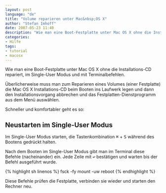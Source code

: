 ```yaml
---
layout: post
language: "de"
title: "Volume reparieren unter Mac&nbsp;OS X"
author: "Stefan Imhoff"
date: 2007-05-23 11:40
description: "Wie man eine Boot-Festplatte unter Mac OS X ohne die Installations-CD repariert, im Single-User Modus und mit Terminalbefehlen."
categories:
- Hilfe
tags:
- tutorial
- macosx
---
```


Wie man eine Boot-Festplatte unter Mac OS X ohne die Installations-CD repariert, im Single-User Modus und mit Terminalbefehlen.

Überlicherweise muss man zum Reparieren eines Volumes (einer Festplatte) die Mac OS X Installations-CD beim Booten ins Laufwerk legen und dann den Installationsvorgang abbrechen und das Festplatten-Dienstprogramm aus dem Menü auswählen.

Schneller und komfortabler geht es so:

## Neustarten im Single-User Modus

Im Single-User Modus starten, die Tastenkombination <kbd>⌘</kbd> + <kbd>S</kbd> während des Bootens gedrückt halten.

Nach dem Booten im Single-User Modus gibt man im Terminal diese Befehle (nacheinander) ein. Jede Zeile mit <kbd>↩</kbd> bestätigen und warten bis der Befehl ausgeführt wurde.

{% highlight sh linenos %}
fsck -fy
mount -uw
reboot
{% endhighlight %}

Diese Befehle prüfen die Festplatte, verbinden sie wieder und starten den Rechner neu.
